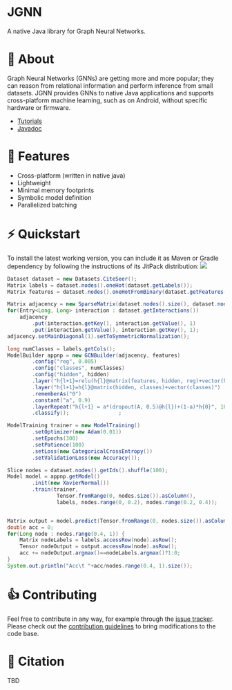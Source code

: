# JGNN
A native Java library for Graph Neural Networks.

# :dart: About
Graph Neural Networks (GNNs) are getting more and more popular;
they can reason from relational information and perform inference from small datasets.
JGNN provides GNNs to native Java applications and supports cross-platform machine
learning, such as on Android, without specific hardware or firmware.

* [Tutorials](tutorials/README.md)
* [Javadoc](https://mklab-iti.github.io/JGNN/)

# :rocket: Features
* Cross-platform (written in native java)
* Lightweight
* Minimal memory footprints
* Symbolic model definition
* Parallelized batching

# :zap: Quickstart
To install the latest working version, you can include it as Maven or Gradle dependency by following the instructions of its JitPack distribution:
[![](https://jitpack.io/v/MKLab-ITI/JGNN.svg)](https://jitpack.io/#MKLab-ITI/JGNN)

```java
Dataset dataset = new Datasets.CiteSeer();
Matrix labels = dataset.nodes().oneHot(dataset.getLabels());
Matrix features = dataset.nodes().oneHotFromBinary(dataset.getFeatures());

Matrix adjacency = new SparseMatrix(dataset.nodes().size(), dataset.nodes().size());
for(Entry<Long, Long> interaction : dataset.getInteractions()) 
	adjacency
		.put(interaction.getKey(), interaction.getValue(), 1)
		.put(interaction.getValue(), interaction.getKey(), 1);
adjacency.setMainDiagonal(1).setToSymmetricNormalization();

long numClasses = labels.getCols();
ModelBuilder appnp = new GCNBuilder(adjacency, features)
		.config("reg", 0.005)
		.config("classes", numClasses)
		.config("hidden", hidden)
		.layer("h{l+1}=relu(h{l}@matrix(features, hidden, reg)+vector(hidden))")
		.layer("h{l+1}=h{l}@matrix(hidden, classes)+vector(classes)")
		.rememberAs("0")
		.constant("a", 0.9)
		.layerRepeat("h{l+1} = a*(dropout(A, 0.5)@h{l})+(1-a)*h{0}", 10)
		.classify();				;

ModelTraining trainer = new ModelTraining()
		.setOptimizer(new Adam(0.01))
		.setEpochs(300)
		.setPatience(100)
		.setLoss(new CategoricalCrossEntropy())
		.setValidationLoss(new Accuracy());

Slice nodes = dataset.nodes().getIds().shuffle(100);
Model model = appnp.getModel()
		.init(new XavierNormal())
		.train(trainer,
				Tensor.fromRange(0, nodes.size()).asColumn(), 
				labels, nodes.range(0, 0.2), nodes.range(0.2, 0.4));


Matrix output = model.predict(Tensor.fromRange(0, nodes.size()).asColumn()).get(0).cast(Matrix.class);
double acc = 0;
for(Long node : nodes.range(0.4, 1)) {
	Matrix nodeLabels = labels.accessRow(node).asRow();
	Tensor nodeOutput = output.accessRow(node).asRow();
	acc += nodeOutput.argmax()==nodeLabels.argmax()?1:0;
}
System.out.println("Acc\t "+acc/nodes.range(0.4, 1).size());
```

# :thumbsup: Contributing
Feel free to contribute in any way, for example through the [issue tracker](https://github.com/MKLab-ITI/JGNN/issues).
Please check out the [contribution guidelines](CONTRIBUTING.md) 
to bring modifications to the code base.
 
# :notebook: Citation
TBD
